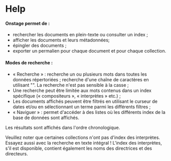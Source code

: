 # Help
#### Onstage permet de :

* rechercher les documents en plein-texte ou consulter un index ;
* afficher les documents et leurs métadonnées;
* épingler des documents ;
* exporter un permalien pour chaque document et pour chaque collection.

#### Modes de recherche :

* « Recherche » : recherche un ou plusieurs mots dans toutes les données répertoriées ; recherche d'une chaîne de caractères en utilisant "". La recherche n'est pas sensible à la casse ;
* Une recherche peut être limitée aux mots contenus dans un index spécifique (« compositeurs », « interprètes » etc.) ;
* Les documents affichés peuvent être filtrés en utilisant le curseur de dates et/ou en sélectionnant un terme parmi les différents filtres ;
* « Naviguer » : permet d'accéder à des listes où les différents index de la base de données sont affichés.
  
Les résultats sont affichés dans l'ordre chronologique.
  
Veuillez noter que certaines collections n'ont pas d'index des interprètes. Essayez aussi avec la recherche en texte intégral !
L'index des interprètes, s'il est disponible, contient également les noms des directrices et des directeurs.
